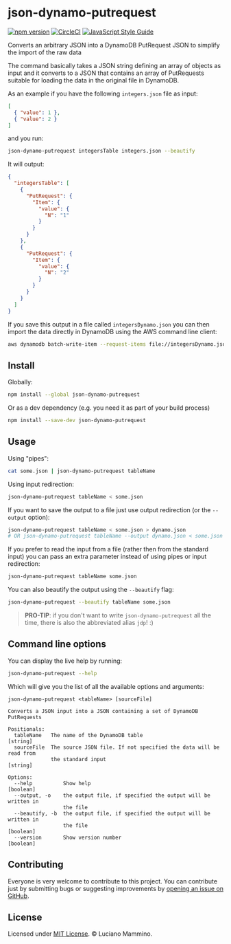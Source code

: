 # json-dynamo-putrequest

[![npm version](https://badge.fury.io/js/json-dynamo-putrequest.svg)](http://badge.fury.io/js/json-dynamo-putrequest)
[![CircleCI](https://circleci.com/gh/lmammino/json-dynamo-putrequest.svg?style=shield)](https://circleci.com/gh/lmammino/json-dynamo-putrequest)
[![JavaScript Style Guide](https://img.shields.io/badge/code_style-standard-brightgreen.svg)](https://standardjs.com)

Converts an arbitrary JSON into a DynamoDB PutRequest JSON to simplify the import of the raw data

The command basically takes a JSON string defining an array of objects as input and it converts to
a JSON that contains an array of PutRequests suitable for loading the data in the original file in DynamoDB.

As an example if you have the following `integers.json` file as input:

```json
[
  { "value": 1 },
  { "value": 2 }
]
```

and you run:

```bash
json-dynamo-putrequest integersTable integers.json --beautify
```

It will output:

```json
{
  "integersTable": [
    {
      "PutRequest": {
        "Item": {
          "value": {
            "N": "1"
          }
        }
      }
    },
    {
      "PutRequest": {
        "Item": {
          "value": {
            "N": "2"
          }
        }
      }
    }
  ]
}
```

If you save this output in a file called `integersDynamo.json` you can then import
the data directly in DynamoDB using the AWS command line client:

```bash
aws dynamodb batch-write-item --request-items file://integersDynamo.json
```


## Install

Globally:

```bash
npm install --global json-dynamo-putrequest
```

Or as a dev dependency (e.g. you need it as part of your build process)

```bash
npm install --save-dev json-dynamo-putrequest
```


## Usage

Using "pipes":

```bash
cat some.json | json-dynamo-putrequest tableName
```

Using input redirection:

```bash
json-dynamo-putrequest tableName < some.json
```

If you want to save the output to a file just use output redirection (or the `--output` option):

```bash
json-dynamo-putrequest tableName < some.json > dynamo.json
# OR json-dynamo-putrequest tableName --output dynamo.json < some.json
```

If you prefer to read the input from a file (rather then from the standard input) you can pass an extra parameter instead of using pipes or input redirection:

```bash
json-dynamo-putrequest tableName some.json
```

You can also beautify the output using the `--beautify` flag:

```bash
json-dynamo-putrequest --beautify tableName some.json
```

> **PRO-TIP**: if you don't want to write `json-dynamo-putrequest` all the time,
 there is also the abbreviated alias `jdp`! :)


## Command line options

You can display the live help by running:

```bash
json-dynamo-putrequest --help
```

Which will give you the list of all the available options and arguments:


```
json-dynamo-putrequest <tableName> [sourceFile]

Converts a JSON input into a JSON containing a set of DynamoDB PutRequests

Positionals:
  tableName   The name of the DynamoDB table                            [string]
  sourceFile  The source JSON file. If not specified the data will be read from
              the standard input                                        [string]

Options:
  --help          Show help                                            [boolean]
  --output, -o    the output file, if specified the output will be written in
                  the file
  --beautify, -b  the output file, if specified the output will be written in
                  the file                                             [boolean]
  --version       Show version number                                  [boolean]
```


## Contributing

Everyone is very welcome to contribute to this project.
You can contribute just by submitting bugs or suggesting improvements by
[opening an issue on GitHub](https://github.com/lmammino/json-dynamo-putrequest/issues).


## License

Licensed under [MIT License](LICENSE). © Luciano Mammino.
